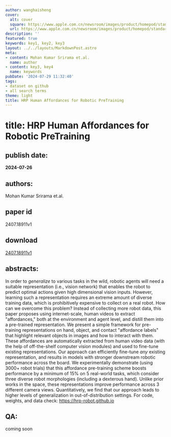 ```yaml
---
author: wanghaisheng
cover:
  alt: cover
  square: https://www.apple.com.cn/newsroom/images/product/homepod/standard/Apple-HomePod-hero-230118_big.jpg.large_2x.jpg
  url: https://www.apple.com.cn/newsroom/images/product/homepod/standard/Apple-HomePod-hero-230118_big.jpg.large_2x.jpg
description: ''
featured: true
keywords: key1, key2, key3
layout: ../../layouts/MarkdownPost.astro
meta:
- content: Mohan Kumar Srirama et.al.
  name: author
- content: key3, key4
  name: keywords
pubDate: '2024-07-29 11:32:40'
tags:
- dataset on github
- all search terms
theme: light
title: HRP Human Affordances for Robotic PreTraining
---
```


# title: HRP Human Affordances for Robotic PreTraining 
## publish date: 
**2024-07-26** 
## authors: 
  Mohan Kumar Srirama et.al. 
## paper id
2407.18911v1
## download
[2407.18911v1](http://arxiv.org/abs/2407.18911v1)
## abstracts:
In order to *generalize* to various tasks in the wild, robotic agents will need a suitable representation (i.e., vision network) that enables the robot to predict optimal actions given high dimensional vision inputs. However, learning such a representation requires an extreme amount of diverse training data, which is prohibitively expensive to collect on a real robot. How can we overcome this problem? Instead of collecting more robot data, this paper proposes using internet-scale, human videos to extract "affordances," both at the environment and agent level, and distill them into a pre-trained representation. We present a simple framework for pre-training representations on hand, object, and contact "affordance labels" that highlight relevant objects in images and how to interact with them. These affordances are automatically extracted from human video data (with the help of off-the-shelf computer vision modules) and used to fine-tune existing representations. Our approach can efficiently fine-tune *any* existing representation, and results in models with stronger downstream robotic performance across the board. We experimentally demonstrate (using 3000+ robot trials) that this affordance pre-training scheme boosts performance by a minimum of 15% on 5 real-world tasks, which consider three diverse robot morphologies (including a dexterous hand). Unlike prior works in the space, these representations improve performance across 3 different camera views. Quantitatively, we find that our approach leads to higher levels of generalization in out-of-distribution settings. For code, weights, and data check: https://hrp-robot.github.io
## QA:
coming soon
